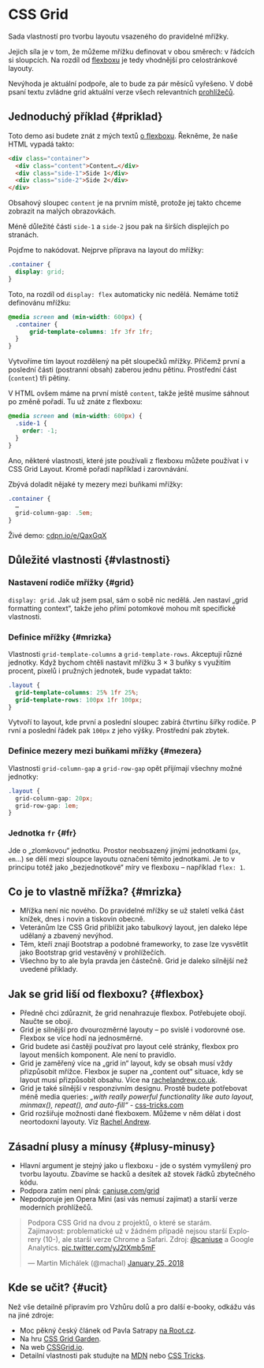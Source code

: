 # CSS Grid

Sada vlastností pro tvorbu layoutu vsazeného do pravidelné mřížky.

Jejich síla je v tom, že můžeme mřížku definovat v obou směrech: v řádcích si sloupcích. Na rozdíl od [flexboxu](css3-flexbox.md) je tedy vhodnější pro celostránkové layouty.

Nevýhoda je aktuální podpoře, ale to bude za pár měsíců vyřešeno. V době psaní textu zvládne grid aktuální verze všech relevantních [prohlížečů](prohlizece.md).

## Jednoduchý příklad {#priklad}

Toto demo asi budete znát z mých textů [o flexboxu](css3-flexbox.md). Řekněme, že naše HTML vypadá takto:

```html
<div class="container">
  <div class="content">Content…</div>
  <div class="side-1">Side 1</div>
  <div class="side-2">Side 2</div>  
</div>
```

Obsahový sloupec `content` je na prvním místě, protože jej takto chceme zobrazit na malých obrazovkách.

Méně důležité části `side-1` a `side-2` jsou pak na širších displejích po stranách.

Pojďme to nakódovat. Nejprve příprava na layout do mřížky:

```css
.container {
  display: grid;
}
```

Toto, na rozdíl od `display: flex` automaticky nic nedělá. Nemáme totiž definovánu mřížku:

```css
@media screen and (min-width: 600px) {
  .container {
      grid-template-columns: 1fr 3fr 1fr;
  }
}  
```

Vytvoříme tím layout rozdělený na pět sloupečků mřížky. Přičemž první a poslední části (postranní obsah) zaberou jednu pětinu. Prostřední část (`content`) tři pětiny.

V HTML ovšem máme na první místě `content`, takže ještě musíme sáhnout po změně pořadí. Tu už znáte z flexboxu:

```css
@media screen and (min-width: 600px) {
  .side-1 {
    order: -1;
  }
}
```

Ano, některé vlastnosti, které jste používali z flexboxu můžete používat i v CSS Grid Layout. Kromě pořadí například i zarovnávání.

Zbývá doladit nějaké ty mezery mezi buňkami mřížky: 

```css
.container {
  …
  grid-column-gap: .5em;
}
```


Živé demo: [cdpn.io/e/QaxGqX](https://codepen.io/machal/pen/QaxGqX)

## Důležité vlastnosti {#vlastnosti}

### Nastavení rodiče mřížky {#grid}

`display: grid`. Jak už jsem psal, sám o sobě nic nedělá. Jen nastaví „grid formatting context“, takže jeho přímí potomkové mohou mít specifické vlastnosti.

### Definice mřížky {#mrizka}

Vlastnosti `grid-template-columns` a `grid-template-rows`. Akceptují různé jednotky. Když bychom chtěli nastavit mřížku 3 × 3 buňky s využitím procent, pixelů i pružných jednotek, bude vypadat takto:

```css
.layout {
  grid-template-columns: 25% 1fr 25%;
  grid-template-rows: 100px 1fr 100px;
}
```  

Vytvoří to layout, kde první a poslední sloupec zabírá čtvrtinu šířky rodiče. P rvní a poslední řádek pak `100px` z jeho výšky. Prostřední pak zbytek.

### Definice mezery mezi buňkami mřížky {#mezera}

Vlastnosti `grid-column-gap` a `grid-row-gap` opět přijímají všechny možné jednotky: 

```css
.layout {
  grid-column-gap: 20px;
  grid-row-gap: 1em;
}
```  

### Jednotka `fr` {#fr}

Jde o „zlomkovou“ jednotku. Prostor neobsazený jinými jednotkami (`px`, `em`…) se dělí mezi sloupce layoutu označení těmito jednotkami. Je to v principu totéž jako „bezjednotkové“ míry ve flexboxu – například `flex: 1`. 


## Co je to vlastně mřížka? {#mrizka}

* Mřížka není nic nového. Do pravidelné mřížky se už staletí velká část knížek, dnes i novin a tiskovin obecně. 
* Veteránům lze CSS Grid přiblížit jako tabulkový layout, jen daleko lépe udělaný a zbavený nevýhod.
* Těm, kteří znají Bootstrap a podobné frameworky, to zase lze vysvětlit jako Bootstrap grid vestavěný v prohlížečích.
* Všechno by to ale byla pravda jen částečně. Grid je daleko silnější než uvedené příklady.

## Jak se grid liší od flexboxu? {#flexbox}

* Předně chci zdůraznit, že grid nenahrazuje flexbox. Potřebujete obojí. Naučte se obojí.
* Grid je silnější pro dvourozměrné layouty – po svislé i vodorovné ose. Flexbox se více hodí na jednosměrné.
* Grid budete asi častěji používat pro layout celé stránky, flexbox pro layout menších komponent. Ale není to pravidlo.
* Grid je zaměřený více na „grid in“ layout, kdy se obsah musí vždy přizpůsobit mřížce. Flexbox je super na „content out“ situace, kdy se layout musí přizpůsobit obsahu. Více na [rachelandrew.co.uk](https://rachelandrew.co.uk/archives/2016/03/30/should-i-use-grid-or-flexbox/).
* Grid je také silnější v responzivním designu. Prostě budete potřebovat méně media queries: *„with really powerful functionality like auto layout, minmax(), repeat(), and auto-fill“* - [css-tricks.com](https://css-tricks.com/css-grid-replace-flexbox/)
* Grid rozšiřuje možnosti dané flexboxem. Můžeme v něm dělat i dost neortodoxní layouty. Viz [Rachel Andrew](https://twitter.com/rachelandrew/status/899979364225478656).


## Zásadní plusy a mínusy {#plusy-minusy}

* Hlavní argument je stejný jako u flexboxu - jde o systém vymyšlený pro tvorbu layoutu. Zbavíme se hacků a desítek až stovek řádků zbytečného kódu.
* Podpora zatím není plná: [caniuse.com/grid](http://caniuse.com/#search=grid)
* Nepodporuje jen Opera Mini (asi vás nemusí zajímat) a starší verze moderních prohlížečů.

<blockquote class="twitter-tweet" data-lang="en"><p lang="cs" dir="ltr">Podpora CSS Grid na dvou z projektů, o které se starám. <br>Zajímavost: problematické už v žádném případě nejsou starší Explorery (10-), ale starší verze Chrome a Safari. Zdroj: <a href="https://twitter.com/caniuse?ref_src=twsrc%5Etfw">@caniuse</a> a Google Analytics. <a href="https://t.co/yJ2tXmb5mF">pic.twitter.com/yJ2tXmb5mF</a></p>&mdash; Martin Michálek (@machal) <a href="https://twitter.com/machal/status/956447238770909184?ref_src=twsrc%5Etfw">January 25, 2018</a></blockquote>
<script async src="https://platform.twitter.com/widgets.js" charset="utf-8"></script>

## Kde se učit? {#ucit}

Než vše detailně připravím pro Vzhůru dolů a pro další e-booky, odkážu vás na jiné zdroje:

* Moc pěkný český článek od Pavla Satrapy [na Root.cz](https://www.root.cz/clanky/css-grid-revoluce-ve-web-designu/).
* Na hru [CSS Grid Garden](http://cssgridgarden.com/).
* Na web [CSSGrid.io](https://cssgrid.io/).
* Detailní vlastnosti pak studujte na [MDN](https://developer.mozilla.org/en-US/docs/Web/CSS/CSS_Grid_Layout) nebo [CSS Tricks](https://css-tricks.com/snippets/css/complete-guide-grid/).

